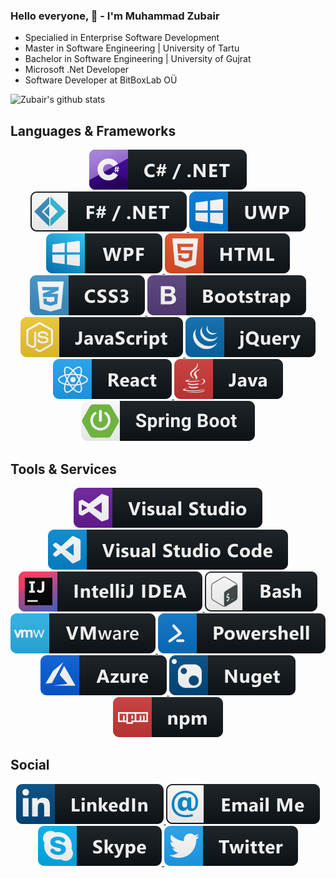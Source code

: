 ### Hello everyone, 👋 - I'm Muhammad Zubair

* Specialied in Enterprise Software Development
* Master in Software Engineering | University of Tartu
* Bachelor in Software Engineering | University of Gujrat
* Microsoft .Net Developer
* Software Developer at BitBoxLab OÜ


![Zubair's github stats](https://github-readme-stats.vercel.app/api?username=cybercommando&show_icons=true&count_private=true&include_all_commits=true&hide=issues,contribs&theme=dark)


## Languages & Frameworks

<p align="center">

<!--.Net-->
   <a href="#">
   <img src="https://raw.githubusercontent.com/cybercommando/cybercommando/master/svg/dev/languages/csharp_dotnet.svg" alt="example badge" style="vertical-align:top margin:6px 4px">
   </a>

   <a href="#">
   <img src="https://raw.githubusercontent.com/cybercommando/cybercommando/master/svg/dev/languages/fsharp_dotnet.svg" alt="example badge" style="vertical-align:top margin:6px 4px">
   </a>

   <a href="#">
   <img src="https://raw.githubusercontent.com/cybercommando/cybercommando/master/svg/dev/frameworks/uwp.svg" alt="example badge" style="vertical-align:top margin:6px 4px">
   </a>

   <a href="#">
   <img src="https://raw.githubusercontent.com/cybercommando/cybercommando/master/svg/dev/frameworks/wpf.svg" alt="example badge" style="vertical-align:top margin:6px 4px">
   </a>

<!--FrontEnd-->
   <a href="#">
   <img src="https://raw.githubusercontent.com/cybercommando/cybercommando/master/svg/dev/languages/html.svg" alt="example badge" style="vertical-align:top margin:6px 4px">
   </a>

   <a href="#">
   <img src="https://raw.githubusercontent.com/cybercommando/cybercommando/master/svg/dev/languages/css3.svg" alt="example badge" style="vertical-align:top margin:6px 4px">
   </a>

   <a href="#">
   <img src="https://raw.githubusercontent.com/cybercommando/cybercommando/master/svg/dev/frameworks/bootstrap.svg" alt="example badge" style="vertical-align:top margin:6px 4px">
   </a>

   <a href="#">
   <img src="https://raw.githubusercontent.com/cybercommando/cybercommando/master/svg/dev/languages/js.svg" alt="example badge" style="vertical-align:top margin:6px 4px">
   </a>

   <a href="#">
   <img src="https://raw.githubusercontent.com/cybercommando/cybercommando/master/svg/dev/frameworks/jquery.svg" alt="example badge" style="vertical-align:top margin:6px 4px">
   </a>

   <a href="#">
   <img src="https://raw.githubusercontent.com/cybercommando/cybercommando/master/svg/dev/frameworks/react.svg" alt="example badge" style="vertical-align:top margin:6px 4px">
   </a>

<!--Java-->
   <a href="#">
   <img src="https://raw.githubusercontent.com/cybercommando/cybercommando/master/svg/dev/languages/java.svg" alt="example badge" style="vertical-align:top margin:6px 4px">
   </a>

   <a href="#">
   <img src="https://raw.githubusercontent.com/cybercommando/cybercommando/master/svg/dev/frameworks/springboot.svg" alt="example badge" style="vertical-align:top margin:6px 4px">
   </a>

 </p>
 
## Tools & Services
<p align="center">
   
<!--Tools-->
   <a href="#">
   <img src="https://raw.githubusercontent.com/cybercommando/cybercommando/master/svg/dev/tools/visualstudio.svg" alt="example badge"  style="vertical-align:top margin:6px 4px">
   </a>
   
   <a href="#">
   <img src="https://raw.githubusercontent.com/cybercommando/cybercommando/master/svg/dev/tools/visualstudio_code.svg" alt="example badge"  style="vertical-align:top margin:6px 4px">
   </a>

   <a href="#">
   <img src="https://raw.githubusercontent.com/cybercommando/cybercommando/master/svg/dev/tools/jetbrains_intellij.svg" alt="example  badge" style="vertical-align:top margin:6px 4px">
   </a>
   
   <a href="#">
   <img src="https://raw.githubusercontent.com/cybercommando/cybercommando/master/svg/dev/tools/bash.svg" alt="example badge"  style="vertical-align:top margin:6px 4px">
   </a>

   <a href="#">
   <img src="https://raw.githubusercontent.com/cybercommando/cybercommando/master/svg/dev/tools/vmware.svg" alt="example badge"  style="vertical-align:top margin:6px 4px">
   </a>

   <a href="#">
   <img src="https://raw.githubusercontent.com/cybercommando/cybercommando/master/svg/dev/tools/powershell.svg" alt="example badge"  style="vertical-align:top margin:6px 4px">
   </a>
 
<!--Services-->
   <a href="#">
   <img src="https://raw.githubusercontent.com/cybercommando/cybercommando/master/svg/dev/services/azure.svg" alt="example badge"  style="vertical-align:top margin:6px 4px">
   </a>

   <a href="#">
   <img src="https://raw.githubusercontent.com/cybercommando/cybercommando/master/svg/dev/services/nuget.svg" alt="example badge"  style="vertical-align:top margin:6px 4px">
   </a>

   <a href="#">
   <img src="https://raw.githubusercontent.com/cybercommando/cybercommando/master/svg/dev/services/npm.svg" alt="example badge" style="vertical-align:top margin:6px 4px">
   </a>
</p>
 
## Social
<p align="center">
   
   <a href="https://www.linkedin.com/in/zubairtnvr/">
   <img src="https://raw.githubusercontent.com/cybercommando/cybercommando/master/svg/social/linkedin.svg" alt="example badge" style="vertical-align:top margin:6px 4px">
   </a>

   <a href="mailto:zubairtnvr90@gmail.com">
   <img src="https://raw.githubusercontent.com/cybercommando/cybercommando/master/svg/social/email_me.svg" alt="example badge" style="vertical-align:top margin:6px 4px">
   </a>
   
   <a href="https://join.skype.com/invite/fPPwTA5w4T9K">
   <img src="https://raw.githubusercontent.com/cybercommando/cybercommando/master/svg/social/skype.svg" alt="example badge" style="vertical-align:top margin:6px 4px">
   </a> 

   <a href="https://twitter.com/zubairtnvr">
   <img src="https://raw.githubusercontent.com/cybercommando/cybercommando/master/svg/social/twitter.svg" alt="example badge" style="vertical-align:top margin:6px 4px">
   </a> 
</p>

<!--
**cybercommando/cybercommando** is a ✨ _special_ ✨ repository because its `README.md` (this file) appears on your GitHub profile.

Here are some ideas to get you started:
[![Top Langs](https://github-readme-stats.vercel.app/api/top-langs/?username=cybercommando&layout=compact&hide=Jupyter)](https://github.com/cybercommando/github-readme-stats)

- 🌱 I’m currently learning React.js, Java SpringBoot
- 🔭 I’m currently working on Blockchain technologies specially in HyperLedger Fabric: 
- 👯 I’m looking to collaborate on ...
- 🤔 I’m looking for help with ...
- 💬 Ask me about ...
- 📫 How to reach me: ...
- 😄 Pronouns: ...
- ⚡ Fun fact: ...
-->
